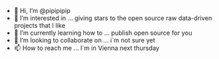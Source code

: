 - 👋 Hi, I’m @pipipipip
- 👀 I’m interested in ... giving stars to the open source raw data-driven projects that I like 
- 🌱 I’m currently learning how to ... publish open source for you
- 💞️ I’m looking to collaborate on ... i´m not sure yet
- 📫 How to reach me ... I´m in Vienna next thursday 

<!---
pipipipip/pipipipip is a ✨ special ✨ repository because its `README.md` (this file) appears on your GitHub profile.
You can click the Preview link to take a look at your changes.
--->

